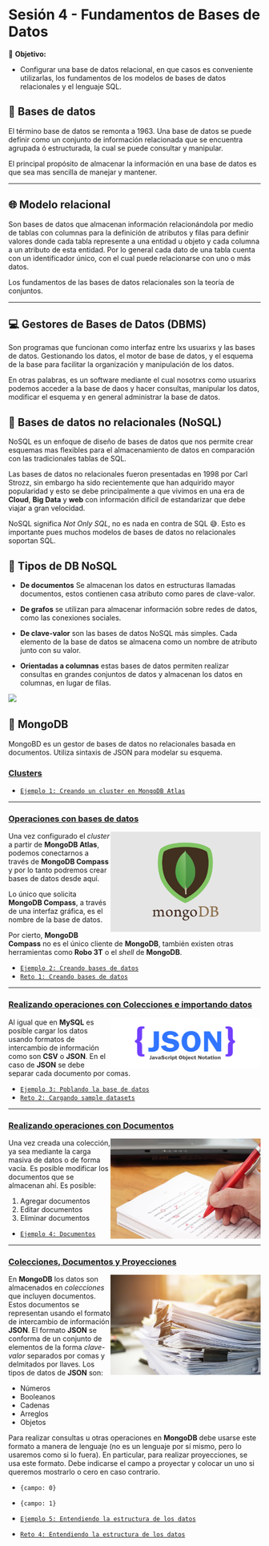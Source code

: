 # Sesión 4 - Fundamentos de Bases de Datos 

🎯 **Objetivo:**

- Configurar una base de datos relacional, en que casos es conveniente utilizarlas, los fundamentos de los modelos de bases de datos relacionales y el lenguaje SQL.

## 💽 Bases de datos

El término base de datos se remonta a 1963. Una base de datos se puede definir como un conjunto de información relacionada que se encuentra agrupada ó estructurada, la cual se puede consultar y manipular.

El principal propósito de almacenar la información en una base de datos es que sea mas sencilla de manejar y mantener. 

---

## 🌐 Modelo relacional

Son bases de datos que almacenan información relacionándola por medio de tablas con columnas para la definición de atributos y filas para definir valores donde cada tabla represente a una entidad u objeto y cada columna a un atributo de esta entidad. Por lo general cada dato de una tabla cuenta con un identificador único, con el cual puede relacionarse con uno o más datos.

Los fundamentos de las bases de datos relacionales son la teoría de conjuntos.

---

## 💻 Gestores de Bases de Datos (DBMS)

Son programas que funcionan como interfaz entre lxs usuarixs y las bases de datos. Gestionando los datos, el motor de base de datos, y el esquema de la base para facilitar la organización y manipulación de los datos. 

En otras palabras, es un software mediante el cual nosotrxs como usuarixs podemos acceder a la base de daos y hacer consultas, manipular los datos, modificar el esquema y en general administrar la base de datos.   

## 🧮 Bases de datos no relacionales (NoSQL) 

NoSQL es un enfoque de diseño de bases de datos que nos permite crear esquemas mas flexibles para el almacenamiento de datos en comparación con las tradicionales tablas de SQL. 

Las bases de datos no relacionales fueron presentadas en 1998 por Carl Strozz, sin embargo ha sido recientemente que han adquirido mayor popularidad y esto se debe principalmente a que vivimos en una era de **Cloud**, **Big Data** y **web** con información difícil de estandarizar que debe viajar a gran velocidad. 

NoSQL significa *Not Only SQL*, no es nada en contra de SQL 😅. Esto es importante pues muchos modelos de bases de datos no relacionales soportan SQL. 

## 🧵 Tipos de DB NoSQL

- **De documentos** Se almacenan los datos en estructuras llamadas documentos, estos contienen casa atributo como pares de clave-valor.

- **De grafos**  se utilizan para almacenar información sobre redes de datos, como las conexiones sociales.

- **De clave-valor** son las bases de datos NoSQL más simples. Cada elemento de la base de datos se almacena como un nombre de atributo junto con su valor.

- **Orientadas a columnas** estas bases de datos permiten realizar consultas en grandes conjuntos de datos y almacenan los datos en columnas, en lugar de filas.

![](img/schemas.png)

## 🍃 MongoDB 

MongoBD es un gestor de bases de datos no relacionales basada en documentos. Utiliza sintaxis de JSON para modelar su esquema.

### <ins>Clusters</ins>

- [`Ejemplo 1: Creando un cluster en MongoDB Atlas`](Ejemplo-01/#ejercicio-1)

---

### <ins>Operaciones con bases de datos</ins>
<img src="imagenes/imagen5.png" align="right" height="200" width="300">

Una vez configurado el *cluster* a partir de __MongoDB Atlas__, podemos conectarnos a través de __MongoDB Compass__ y por lo tanto podremos crear bases de datos desde aquí.

Lo único que solicita __MongoDB Compass__, a través de una interfaz gráfica, es el nombre de la base de datos.

Por cierto, __MongoDB Compass__ no es el único cliente de __MongoDB__, también existen otras herramientas como __Robo 3T__ o el *shell* de __MongoDB__.

- [`Ejemplo 2: Creando bases de datos`](Ejemplo-02/Readme.md)
- [`Reto 1: Creando bases de datos`](Reto-01/Readme.md)

---

### <ins>Realizando operaciones con Colecciones e importando datos</ins>
<img src="imagenes/imagen6.png" align="right" height="100" width="300">

Al igual que en __MySQL__ es posible cargar los datos usando formatos de intercambio de información como son __CSV__ o __JSON__. En el caso de __JSON__ se debe separar cada documento por comas.

- [`Ejemplo 3: Poblando la base de datos`](Ejemplo-03/Readme.md)
- [`Reto 2: Cargando sample datasets`](Reto-02/Readme.md)

---

### <ins>Realizando operaciones con Documentos</ins>
<img src="imagenes/imagen7.jpg" align="right" height="200" width="300">

Una vez creada una colección, ya sea mediante la carga masiva de datos o de forma vacía. Es posible modificar los documentos que se almacenan ahí. Es posible:

1. Agregar documentos
1. Editar documentos
1. Eliminar documentos

- [`Ejemplo 4: Documentos`](Ejemplo-04/Readme.md)


---
### <ins>Colecciones, Documentos y Proyecciones</ins>
<img src="imagenes/imagen2.jpg" align="right" height="200" width="300">

En __MongoDB__ los datos son almacenados en *colecciones* que incluyen documentos. Estos documentos se representan usando el formato de intercambio de información __JSON__. El formato __JSON__ se conforma de un conjunto de elementos de la forma *clave-valor* separados por comas y delmitados por llaves. Los tipos de datos de __JSON__ son:

- Números
- Booleanos
- Cadenas
- Arreglos
- Objetos

Para realizar consultas u otras operaciones en __MongoDB__ debe usarse este formato a manera de lenguaje (no es un lenguaje por sí mismo, pero lo usaremos como si lo fuera). En particular, para realizar proyecciones, se usa este formato. Debe indicarse el campo a proyectar y colocar un uno si queremos mostrarlo o cero en caso contrario.

- `{campo: 0}`
- `{campo: 1}`

- [`Ejemplo 5: Entendiendo la estructura de los datos`](Ejemplo-05/Readme.md)
- [`Reto 4: Entendiendo la estructura de los datos`](Reto-04/Readme.md) 


